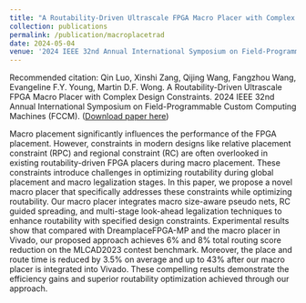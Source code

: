 ```yaml
---
title: "A Routability-Driven Ultrascale FPGA Macro Placer with Complex Design Constraints."
collection: publications
permalink: /publication/macroplacetrad
date: 2024-05-04
venue: '2024 IEEE 32nd Annual International Symposium on Field-Programmable Custom Computing Machines (FCCM).'
---
```


Recommended citation: Qin Luo, Xinshi Zang, Qijing Wang, Fangzhou Wang, Evangeline F.Y. Young, Martin D.F. Wong. A Routability-Driven Ultrascale FPGA Macro Placer with Complex Design Constraints. 2024 IEEE 32nd Annual International Symposium on Field-Programmable Custom Computing Machines (FCCM). ([Download paper here](https://ieeexplore.ieee.org/document/10653672))

Macro placement significantly influences the performance of the FPGA placement. However, constraints in modern designs like relative placement constraint (RPC) and regional constraint (RC) are often overlooked in existing routability-driven FPGA placers during macro placement. These constraints introduce challenges in optimizing routability during global placement and macro legalization stages. In this paper, we propose a novel macro placer that specifically addresses these constraints while optimizing routability. Our macro placer integrates macro size-aware pseudo nets, RC guided spreading, and multi-stage look-ahead legalization techniques to enhance routability with specified design constraints. Experimental results show that compared with DreamplaceFPGA-MP and the macro placer in Vivado, our proposed approach achieves 6% and 8% total routing score reduction on the MLCAD2023 contest benchmark. Moreover, the place and route time is reduced by 3.5% on average and up to 43% after our macro placer is integrated into Vivado. These compelling results demonstrate the efficiency gains and superior routability optimization achieved through our approach.
